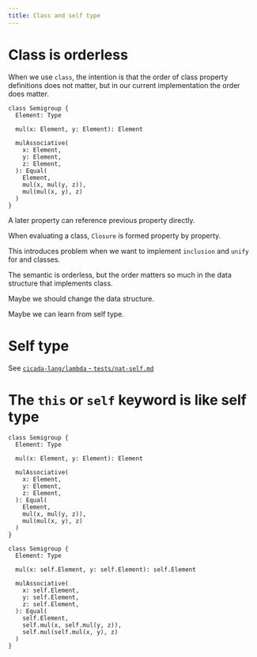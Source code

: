 ```yaml
---
title: Class and self type
---
```


# Class is orderless

When we use `class`, the intention is that
the order of class property definitions does not matter,
but in our current implementation the order does matter.

```cicada
class Semigroup {
  Element: Type

  mul(x: Element, y: Element): Element

  mulAssociative(
    x: Element,
    y: Element,
    z: Element,
  ): Equal(
    Element,
    mul(x, mul(y, z)),
    mul(mul(x, y), z)
  )
}
```

A later property can reference previous property directly.

When evaluating a class, `Closure` is formed property by property.

This introduces problem when we want to
implement `inclusion` and `unify` for and classes.

The semantic is orderless, but the order matters so much
in the data structure that implements class.

Maybe we should change the data structure.

Maybe we can learn from self type.

# Self type

See [`cicada-lang/lambda` - `tests/nat-self.md`](https://github.com/cicada-lang/lambda/blob/master/tests/nat-self.md)

# The `this` or `self` keyword is like self type

```cicada
class Semigroup {
  Element: Type

  mul(x: Element, y: Element): Element

  mulAssociative(
    x: Element,
    y: Element,
    z: Element,
  ): Equal(
    Element,
    mul(x, mul(y, z)),
    mul(mul(x, y), z)
  )
}

```

```cicada
class Semigroup {
  Element: Type

  mul(x: self.Element, y: self.Element): self.Element

  mulAssociative(
    x: self.Element,
    y: self.Element,
    z: self.Element,
  ): Equal(
    self.Element,
    self.mul(x, self.mul(y, z)),
    self.mul(self.mul(x, y), z)
  )
}
```
